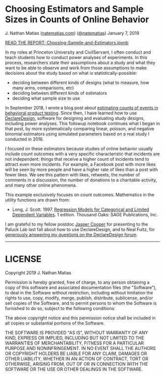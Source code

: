 # Choosing Estimators and Sample Sizes in Counts of Online Behavior
J. Nathan Matias ([natematias.com](https://natematias.com)) ([@natematias](https://twitter.com/natematias))
January 7, 2019

[READ THE REPORT: Choosing-Sample-and-Estimators.ipynb](Choosing-Sample-and-Estimators.ipynb)

In my roles at Princeton University and CivilServant, I often conduct and teach students how to conduct power analyses of experiments. In this process, researchers state their assumptions about a study and what they want to be able to observe and work from those assumptions to make decisions about the study based on what is statistically-possible:
* deciding between different kinds of designs (what to measure, how many arms, comparisons, etc)
* deciding between different kinds of estimators
* deciding what sample size to use

In September 2018, I wrote a blog post about [estimating counts of events in behavioral product testing](https://medium.com/@natematias/estimating-counts-of-events-in-behavioral-product-testing-e3b68f6143e2). Since then, I have learned how to use [DeclareDesign](http://declaredesign.org/), software for designing and evaluating study designs, including power analyses. This followup notebook continues what I began in that post, by more systematically comparing linear, poisson, and negative binomial estimators using simulated parameters based on  a real study I conducted in 2016.

I focused on these estimators because studies of online behavior usually include count outcomes with a very specific characteristic that incidents are not independent: things that receive a higher count of incidents tend to attract even more incidents. For example, a Facebook post with more likes will be seen by more people and have a higher rate of likes than a post with fewer likes. We see this pattern with likes, retweets, the number of comments in a discussion, the number of donations to a charitable activity, and many other online phenomena.

This example exclusively focuses on count outcomes. Mathematics in the utility functions are drawn from:
*  Long, J. Scott. 1997. [Regression Models for Categorical and Limited Dependent Variables](https://us.sagepub.com/en-us/nam/regression-models-for-categorical-and-limited-dependent-variables/book6071). 1 edition. Thousand Oaks: SAGE Publications, Inc.

I am grateful to my fellow postdoc [Jasper Cooper](http://jasper-cooper.com/) for presenting to the Paluck Lab last fall about how to use DeclareDesign, and to Neal Fultz, for [generously answering my questions on the DeclareDesign forum](http://discuss.declaredesign.org/t/subsetting-errors-in-a-glm-nb-multi-arm-experiment/60).

---


# LICENSE

Copyright 2019 J. Nathan Matias

Permission is hereby granted, free of charge, to any person obtaining a copy of this software and associated documentation files (the "Software"), to deal in the Software without restriction, including without limitation the rights to use, copy, modify, merge, publish, distribute, sublicense, and/or sell copies of the Software, and to permit persons to whom the Software is furnished to do so, subject to the following conditions:

The above copyright notice and this permission notice shall be included in all copies or substantial portions of the Software.

THE SOFTWARE IS PROVIDED "AS IS", WITHOUT WARRANTY OF ANY KIND, EXPRESS OR IMPLIED, INCLUDING BUT NOT LIMITED TO THE WARRANTIES OF MERCHANTABILITY, FITNESS FOR A PARTICULAR PURPOSE AND NONINFRINGEMENT. IN NO EVENT SHALL THE AUTHORS OR COPYRIGHT HOLDERS BE LIABLE FOR ANY CLAIM, DAMAGES OR OTHER LIABILITY, WHETHER IN AN ACTION OF CONTRACT, TORT OR OTHERWISE, ARISING FROM, OUT OF OR IN CONNECTION WITH THE SOFTWARE OR THE USE OR OTHER DEALINGS IN THE SOFTWARE.
